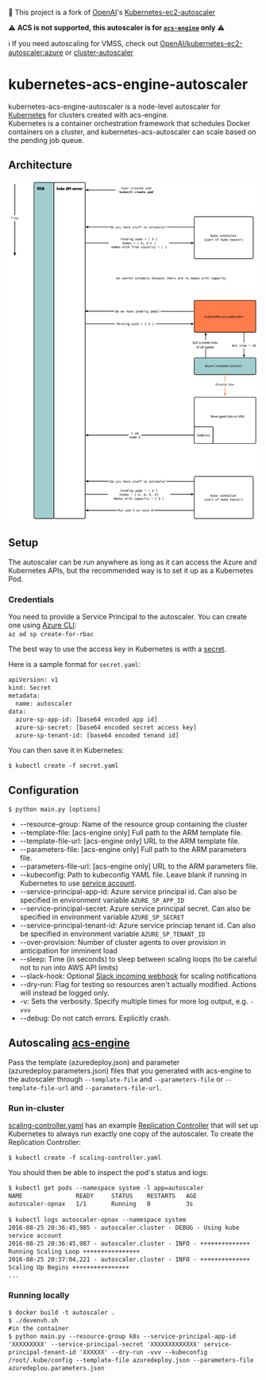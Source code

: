  :star2: This project is a fork of [OpenAI](https://openai.com/blog/)'s [Kubernetes-ec2-autoscaler](https://github.com/openai/kubernetes-ec2-autoscaler)  
 
:warning: **ACS is not supported, this autoscaler is for [`acs-engine`](https://github.com/azure/acs-engine) only** :warning:

:information_source: If you need autoscaling for VMSS, check out [OpenAI/kubernetes-ec2-autoscaler:azure](https://github.com/openai/kubernetes-ec2-autoscaler/tree/azure) or [cluster-autoscaler](https://github.com/kubernetes/contrib/tree/master/cluster-autoscaler)


# kubernetes-acs-engine-autoscaler

kubernetes-acs-engine-autoscaler is a node-level autoscaler for [Kubernetes](http://kubernetes.io/) for clusters created with acs-engine.  
Kubernetes is a container orchestration framework that schedules Docker containers on a cluster, and kubernetes-acs-autoscaler can scale based on the pending job queue.

## Architecture

![Architecture Diagram](docs/kubernetes-acs-autoscaler.png)

## Setup

The autoscaler can be run anywhere as long as it can access the Azure
and Kubernetes APIs, but the recommended way is to set it up as a
Kubernetes Pod.

### Credentials

You need to provide a Service Principal to the autoscaler.
You can create one using [Azure CLI](https://github.com/Azure/azure-cli):  
`az ad sp create-for-rbac`

The best way to use the access key in Kubernetes is with a [secret](http://kubernetes.io/docs/user-guide/secrets/).

Here is a sample format for `secret.yaml`:
```
apiVersion: v1
kind: Secret
metadata:
  name: autoscaler
data:
  azure-sp-app-id: [base64 encoded app id]
  azure-sp-secret: [base64 encoded secret access key]
  azure-sp-tenant-id: [base64 encoded tenand id]
```
You can then save it in Kubernetes:
```
$ kubectl create -f secret.yaml
```

## Configuration

```
$ python main.py [options]
```
- --resource-group: Name of the resource group containing the cluster
- --template-file: [acs-engine only] Full path to the ARM template file.
- --template-file-url: [acs-engine only] URL to the ARM template file.  
- --parameters-file: [acs-engine only] Full path to the ARM parameters file. 
- --parameters-file-url: [acs-engine only] URL to the ARM parameters file.
- --kubeconfig: Path to kubeconfig YAML file. Leave blank if running in Kubernetes to use [service account](http://kubernetes.io/docs/user-guide/service-accounts/).
- --service-principal-app-id: Azure service principal id. Can also be specified in environment variable `AZURE_SP_APP_ID`
- --service-principal-secret: Azure service principal secret. Can also be specified in environment variable `AZURE_SP_SECRET`
- --service-principal-tenant-id: Azure service princiap tenant id. Can also be specified in environment variable `AZURE_SP_TENANT_ID`
- --over-provision: Number of cluster agents to over provision in anticipation for imminent load
- --sleep: Time (in seconds) to sleep between scaling loops (to be careful not to run into AWS API limits)
- --slack-hook: Optional [Slack incoming webhook](https://api.slack.com/incoming-webhooks) for scaling notifications
- --dry-run: Flag for testing so resources aren't actually modified. Actions will instead be logged only.
- -v: Sets the verbosity. Specify multiple times for more log output, e.g. `-vvv`
- --debug: Do not catch errors. Explicitly crash.


 ## Autoscaling [acs-engine](https://github.com/Azure/acs-engine)  
Pass the template (azuredeploy.json) and parameter (azuredeploy.parameters.json) files that you generated with acs-engine to the autoscaler through `--template-file` and `--parameters-file` or `--template-file-url` and `--parameters-file-url`.

### Run in-cluster
[scaling-controller.yaml](scaling-controller.yaml) has an example
[Replication Controller](http://kubernetes.io/docs/user-guide/replication-controller/)
that will set up Kubernetes to always run exactly one copy of the autoscaler.
To create the Replication Controller:
```
$ kubectl create -f scaling-controller.yaml
```
You should then be able to inspect the pod's status and logs:
```
$ kubectl get pods --namespace system -l app=autoscaler
NAME               READY     STATUS    RESTARTS   AGE
autoscaler-opnax   1/1       Running   0          3s

$ kubectl logs autoscaler-opnax --namespace system
2016-08-25 20:36:45,985 - autoscaler.cluster - DEBUG - Using kube service account
2016-08-25 20:36:45,987 - autoscaler.cluster - INFO - ++++++++++++++ Running Scaling Loop ++++++++++++++++
2016-08-25 20:37:04,221 - autoscaler.cluster - INFO - ++++++++++++++ Scaling Up Begins ++++++++++++++++
...
```

### Running locally
```
$ docker build -t autoscaler .
$ ./devenvh.sh
#in the container
$ python main.py --resource-group k8s --service-principal-app-id 'XXXXXXXXX' --service-principal-secret 'XXXXXXXXXXXXX' service-principal-tenant-id 'XXXXXX' --dry-run -vvv --kubeconfig /root/.kube/config --template-file azuredeploy.json --parameters-file azuredeplou.parameters.json
```
